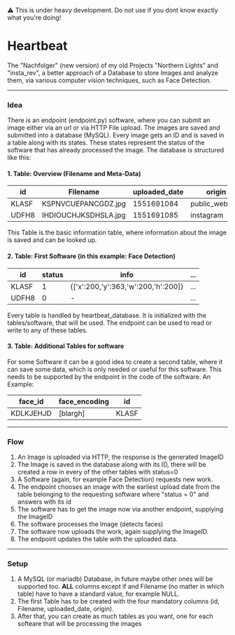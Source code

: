 :warning: This is under heavy development. Do not use if you dont know exactly what you're doing!

# Heartbeat

The "Nachfolger" (new version) of my old Projects "Northern Lights" and "insta_rev", a better approach of a Database to store Images and analyze them, via various computer vision techniques, such as Face Detection.

----

### Idea
There is an endpoint (endpoint.py) software, where you can submit an image either via an url or via HTTP File upload. The images are saved and submitted into a database (MySQL). Every image gets an ID and is saved in a table along with its states. These states represent the status of the software that has already processed the image. The database is structured like this:
#### 1. Table: Overview (Filename and Meta-Data)
    

| id | Filename | uploaded_date | origin | other_data |
| -------- | -------- | -------- | -------- | -------- |
|KLASF | KSPNVCUEPANCGDZ.jpg     |  1551691084    | public_webcam | blargh
|UDFH8 | IHDIOUCHJKSDHSLA.jpg     |  1551691085    | instagram     | foo

This Table is the basic information table, where information about the image is saved and can be looked up.

#### 2. Table: First Software (in this example: Face Detection)
    

| id | status | info | ... |
| -------- | -------- | -------- | -------- |
| KLASF     | 1     | {['x':200,'y':363,'w':200,'h':200]}     | ... |
| UDFH8     | 0     | -     | ... |

Every table is handled by heartbeat_database. It is initialized with the tables/software, that will be used. The endpoint can be used to read or write to any of these tables.

#### 3. Table: Additional Tables for software

For some Software it can be a good idea to create a second table, where it can save some data, which is only needed or useful for this software. This needs to be supported by the endpoint in the code of the software. 
An Example:


| face_id | face_encoding | id |
| -------- | -------- | -------- |
| KDLKJEHJD     | [blargh]    | KLASF     |


----
### Flow
1. An Image is uploaded via HTTP, the response is the generated ImageID
2. The Image is saved in the database along with its ID, there will be created a row in every of the other tables with status=0
3. A Software (again, for example Face Detection) requests new work.
4. The endpoint chooses an image with the earliest upload date from the table belonging to the requesting software where "status = 0" and answers with its id
5. The software has to get the image now via another endpoint, supplying the ImageID
6. The software processes the Image (detects faces)
7. The software now uploads the work, again supplying the ImageID.
8. The endpoint updates the table with the uploaded data.

----


### Setup

1. A MySQL (or mariadb) Database, in future maybe other ones will be supported too. **ALL** columns except if and Filename (no matter in which table) have to have a standard value, for example NULL.
2. The first Table has to be created with the four mandatory columns (id, Filename, uploaded_date, origin). 
3. After that, you can create as much tables as you want, one for each softeare that will be processing the images